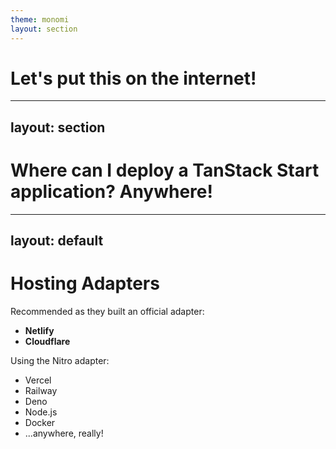 ```yaml
---
theme: monomi
layout: section
---
```


# Let's put this on the internet!

---
layout: section
---

# Where can I deploy a TanStack Start application? Anywhere!

---
layout: default
---

# Hosting Adapters

Recommended as they built an official adapter:

- **Netlify**
- **Cloudflare**

Using the Nitro adapter:

- Vercel
- Railway
- Deno
- Node.js
- Docker
- ...anywhere, really!